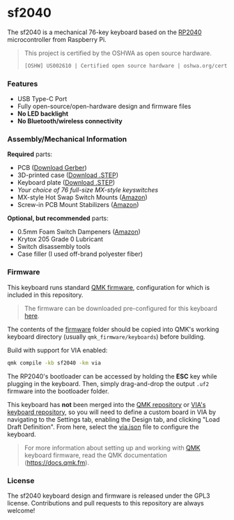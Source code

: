 # sf2040

The sf2040 is a mechanical 76-key keyboard based on the [RP2040](https://datasheets.raspberrypi.com/rp2040/rp2040-datasheet.pdf) microcontroller from Raspberry Pi.

> This project is certified by the OSHWA as open source hardware.
>
> ```html
> [OSHW] US002610 | Certified open source hardware | oshwa.org/cert
> ```

### Features
 - USB Type-C Port
 - Fully open-source/open-hardware design and firmware files
 - **No LED backlight**
 - **No Bluetooth/wireless connectivity**
### Assembly/Mechanical Information
**Required** parts:
 - PCB ([Download Gerber](/pcb/Gerber/Gerber.zip))
 - 3D-printed case ([Download .STEP](/case/Case.step))
 - Keyboard plate ([Download .STEP](/plate/Plate.step))
 - *Your choice of 76 full-size MX-style keyswitches*
 - MX-style Hot Swap Switch Mounts ([Amazon](https://www.amazon.com/gp/product/B0B4W9YMGM))
 - Screw-in PCB Mount Stabilizers ([Amazon](https://www.amazon.com/gp/product/B0CN38CXQ3))

**Optional, but recommended** parts:
 - 0.5mm Foam Switch Dampeners ([Amazon](https://www.amazon.com/gp/product/B0B942VCMV))
 - Krytox 205 Grade 0 Lubricant
 - Switch disassembly tools
 - Case filler (I used off-brand polyester fiber)

### Firmware
This keyboard runs standard [QMK firmware](https://docs.qmk.fm/#/), configuration for which is included in this repository.

> The firmware can be downloaded pre-configured for this keyboard [here](/firmware/builds/sf2040.uf2).

The contents of the [firmware](/firmware) folder should be copied into QMK's working keyboard directory (usually `qmk_firmware/keyboards`) before building.

Build with support for VIA enabled:
```sh
qmk compile -kb sf2040 -km via
```

The RP2040's bootloader can be accessed by holding the **ESC** key while plugging in the keyboard. Then, simply drag-and-drop the output `.uf2` firmware into the bootloader folder.

This keyboard has **not** been merged into the [QMK repository](https://github.com/qmk/qmk_firmware/tree/master/keyboards) or [VIA's keyboard repository](https://github.com/the-via/keyboards), so you will need to define a custom board in VIA by navigating to the Settings tab, enabling the Design tab, and clicking "Load Draft Definition". From here, select the [via.json](/firmware/sf2040/via.json) file to configure the keyboard.

> For more information about setting up and working with [QMK](https://docs.qmk.fm/#/) keyboard firmware, read the QMK documentation (https://docs.qmk.fm).

### License
The sf2040 keyboard design and firmware is released under the GPL3 license. Contributions and pull requests to this repository are always welcome!
